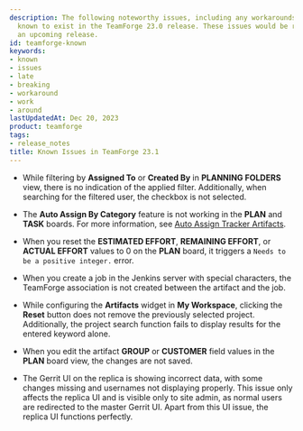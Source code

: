 ```yaml
---
description: The following noteworthy issues, including any workarounds we may have, are
  known to exist in the TeamForge 23.0 release. These issues would be resolved in
  an upcoming release.
id: teamforge-known
keywords:
- known
- issues
- late
- breaking
- workaround
- work
- around
lastUpdatedAt: Dec 20, 2023
product: teamforge
tags:
- release_notes
title: Known Issues in TeamForge 23.1
---
```


<!-- See, https://forge.collab.net/sf/go/artf423728 -->
* While filtering by **Assigned To** or **Created By** in **PLANNING FOLDERS** view, there is no indication of the applied filter. Additionally, when searching for the filtered user, the checkbox is not selected.
<!-- See, https://forge.collab.net/sf/go/artf424190 and https://forge.collab.net/sf/go/artf424195-->
* The **Auto Assign By Category** feature is not working in the **PLAN** and **TASK** boards. For more information, see [Auto Assign Tracker Artifacts](../trackers-creatingatracker#autoassigntrackerartifacts).
<!-- See, https://forge.collab.net/sf/go/artf424205 -->
* When you reset the **ESTIMATED EFFORT**, **REMAINING EFFORT**, or **ACTUAL EFFORT** values to 0 on the **PLAN** board, it triggers a `Needs to be a positive integer.` error.
<!-- See, https://forge.collab.net/sf/go/artf424198 -->
* When you create a job in the Jenkins server with special characters, the TeamForge association is not created between the artifact and the job.
<!-- See, https://forge.collab.net/sf/go/artf423518 -->
* While configuring the **Artifacts** widget in **My Workspace**, clicking the **Reset** button does not remove the previously selected project. Additionally, the project search function fails to display results for the entered keyword alone.
<!-- See, https://forge.collab.net/sf/go/artf424189 -->
* When you edit the artifact **GROUP** or **CUSTOMER** field values in the **PLAN** board view, the changes are not saved.
<!-- See, https://forge.collab.net/sf/go/artf424234 -->
* The Gerrit UI on the replica is showing incorrect data, with some changes missing and usernames not displaying properly. This issue only affects the replica UI and is visible only to site admin, as normal users are redirected to the master Gerrit UI. Apart from this UI issue, the replica UI functions perfectly.


